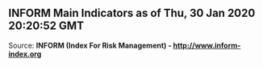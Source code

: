## INFORM Main Indicators as of Thu, 30 Jan 2020 20:20:52 GMT

Source: **INFORM (Index For Risk Management) - http://www.inform-index.org**